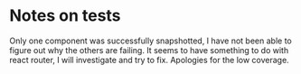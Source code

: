 # Notes on tests

Only one component was successfully snapshotted, I have not been able to figure out why the others are failing. It seems to have something to do with react router, I will investigate and try to fix. Apologies for the low coverage.

